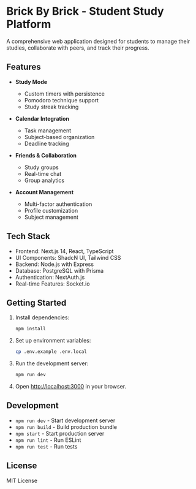# Brick By Brick - Student Study Platform

A comprehensive web application designed for students to manage their studies, collaborate with peers, and track their progress.

## Features

- **Study Mode**
  - Custom timers with persistence
  - Pomodoro technique support
  - Study streak tracking

- **Calendar Integration**
  - Task management
  - Subject-based organization
  - Deadline tracking

- **Friends & Collaboration**
  - Study groups
  - Real-time chat
  - Group analytics

- **Account Management**
  - Multi-factor authentication
  - Profile customization
  - Subject management

## Tech Stack

- Frontend: Next.js 14, React, TypeScript
- UI Components: ShadcN UI, Tailwind CSS
- Backend: Node.js with Express
- Database: PostgreSQL with Prisma
- Authentication: NextAuth.js
- Real-time Features: Socket.io

## Getting Started

1. Install dependencies:
   ```bash
   npm install
   ```

2. Set up environment variables:
   ```bash
   cp .env.example .env.local
   ```

3. Run the development server:
   ```bash
   npm run dev
   ```

4. Open [http://localhost:3000](http://localhost:3000) in your browser.

## Development

- `npm run dev` - Start development server
- `npm run build` - Build production bundle
- `npm start` - Start production server
- `npm run lint` - Run ESLint
- `npm run test` - Run tests

## License

MIT License
